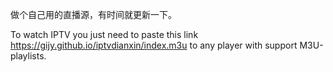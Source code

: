 做个自己用的直播源，有时间就更新一下。


To watch IPTV you just need to paste this link https://gijy.github.io/iptvdianxin/index.m3u to any player with support M3U-playlists.
